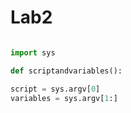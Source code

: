 # Lab2

```python

import sys

def scriptandvariables():

script = sys.argv[0]
variables = sys.argv[1:]









```
